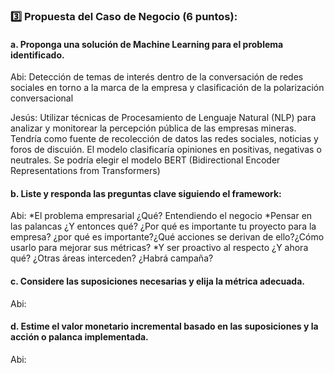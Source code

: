 ### 3️⃣ Propuesta del Caso de Negocio (6 puntos):

#### a. Proponga una solución de Machine Learning para el problema identificado.

Abi: Detección de temas de interés dentro de la conversación de redes sociales en torno a la marca de la empresa y clasificación de la polarización conversacional

Jesús: Utilizar técnicas de Procesamiento de Lenguaje Natural (NLP) para analizar y monitorear la percepción pública de las empresas mineras. Tendría como fuente de recolección de datos las redes sociales, noticias y foros de discuión. El modelo clasificaría opiniones en positivas, negativas o neutrales. Se podría elegir el modelo BERT (Bidirectional Encoder Representations from Transformers)

#### b. Liste y responda las preguntas clave siguiendo el framework: 

Abi: *El problema empresarial ¿Qué? Entendiendo el negocio
*Pensar en las palancas ¿Y entonces qué? ¿Por qué es importante tu proyecto para la empresa? ¿por qué es importante?¿Qué acciones se derivan de ello?¿Cómo usarlo para mejorar sus métricas?
*Y ser proactivo al respecto ¿Y ahora qué? ¿Otras áreas interceden? ¿Habrá campaña?


#### c. Considere las suposiciones necesarias y elija la métrica adecuada.

Abi:

#### d. Estime el valor monetario incremental basado en las suposiciones y la acción o palanca implementada.

Abi:
